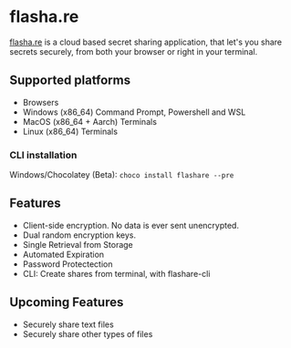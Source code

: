# flasha.re

[flasha.re](https://flasha.re) is a cloud based secret sharing application, that let's you share secrets securely, from both your browser or right in your terminal. 

## Supported platforms
- Browsers
- Windows (x86_64) Command Prompt, Powershell and WSL
- MacOS (x86_64 + Aarch) Terminals
- Linux (x86_64) Terminals

### CLI installation
Windows/Chocolatey (Beta): `choco install flashare --pre`


## Features
- Client-side encryption. No data is ever sent unencrypted.
- Dual random encryption keys.
- Single Retrieval from Storage
- Automated Expiration
- Password Protectection
- CLI: Create shares from terminal, with flashare-cli

## Upcoming Features
- Securely share text files
- Securely share other types of files
